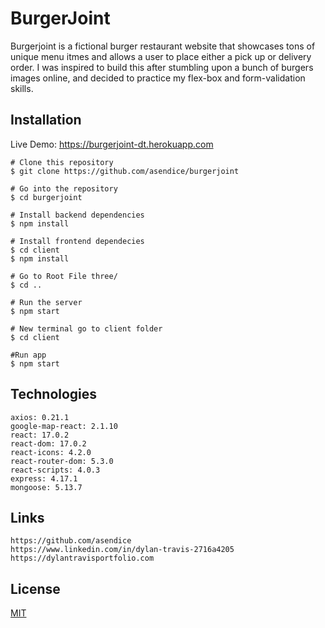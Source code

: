 # BurgerJoint

Burgerjoint is a fictional burger restaurant website that showcases tons of unique menu itmes and allows a user to place either a pick up or delivery order. I was inspired to build this after stumbling upon a bunch of burgers images online, and decided to practice my flex-box and form-validation skills.


## Installation

Live Demo:
https://burgerjoint-dt.herokuapp.com

```
# Clone this repository
$ git clone https://github.com/asendice/burgerjoint

# Go into the repository
$ cd burgerjoint

# Install backend dependencies
$ npm install

# Install frontend dependecies
$ cd client
$ npm install

# Go to Root File three/
$ cd ..

# Run the server
$ npm start

# New terminal go to client folder
$ cd client

#Run app
$ npm start
```

## Technologies

```Project is created with
axios: 0.21.1
google-map-react: 2.1.10
react: 17.0.2
react-dom: 17.0.2
react-icons: 4.2.0
react-router-dom: 5.3.0
react-scripts: 4.0.3
express: 4.17.1
mongoose: 5.13.7
```
## Links 
```
https://github.com/asendice
https://www.linkedin.com/in/dylan-travis-2716a4205
https://dylantravisportfolio.com
```
## License
[MIT](https://github.com/asendice/burgerjoint/blob/main/LICENSE.txt)